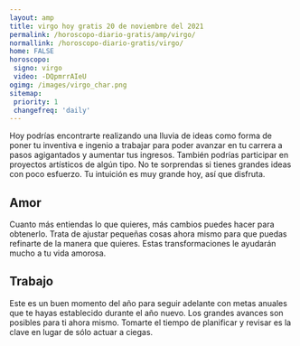 ```yaml
---
layout: amp
title: virgo hoy gratis 20 de noviembre del 2021 
permalink: /horoscopo-diario-gratis/amp/virgo/
normallink: /horoscopo-diario-gratis/virgo/
home: FALSE
horoscopo:
 signo: virgo
 video: -DQpmrrAIeU
ogimg: /images/virgo_char.png
sitemap:
 priority: 1
 changefreq: 'daily'
---
```



Hoy podrías encontrarte realizando una lluvia de ideas como forma de poner tu inventiva e ingenio a trabajar para poder avanzar en tu carrera a pasos agigantados y aumentar tus ingresos. También podrías participar en proyectos artísticos de algún tipo. No te sorprendas si tienes grandes ideas con poco esfuerzo. Tu intuición es muy grande hoy, así que disfruta.

## Amor

Cuanto más entiendas lo que quieres, más cambios puedes hacer para obtenerlo. Trata de ajustar pequeñas cosas ahora mismo para que puedas refinarte de la manera que quieres. Estas transformaciones le ayudarán mucho a tu vida amorosa.

## Trabajo

Este es un buen momento del año para seguir adelante con metas anuales que te hayas establecido durante el año nuevo. Los grandes avances son posibles para ti ahora mismo. Tomarte el tiempo de planificar y revisar es la clave en lugar de sólo actuar a ciegas.